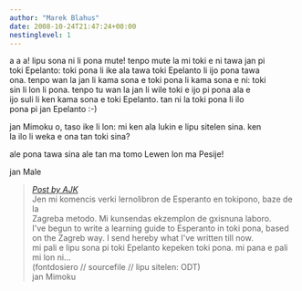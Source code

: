```yaml
---
author: "Marek Blahus"
date: 2008-10-24T21:47:24+00:00
nestinglevel: 1
---
```

a a a! lipu sona ni li pona mute! tenpo mute la mi toki e ni tawa jan pi  
toki Epelanto: toki pona li ike ala tawa toki Epelanto li ijo pona tawa  
ona. tenpo wan la jan li kama sona e toki pona li kama sona e ni: toki  
sin li lon li pona. tenpo tu wan la jan li wile toki e ijo pi pona ala e  
ijo suli li ken kama sona e toki Epelanto. tan ni la toki pona li ilo  
pona pi jan Epelanto :-)  
  
jan Mimoku o, taso ike li lon: mi ken ala lukin e lipu sitelen sina. ken  
la ilo li weka e ona tan toki sina?  
  
ale pona tawa sina ale tan ma tomo Lewen lon ma Pesije!  
  
jan Male  

> [_Post by AJK_](/JBH8Eknt/tokiponlingva-lernolibro-por-esperanto#post1)  
> Jen mi komencis verki lernolibron de Esperanto en tokipono, baze de la  
> Zagreba metodo. Mi kunsendas ekzemplon de gxisnuna laboro.  
> I've begun to write a learning guide to Esperanto in toki pona, based  
> on the Zagreb way. I send hereby what I've written till now.  
> mi pali e lipu sona pi toki Epelanto kepeken toki pona. mi pana e pali  
> mi lon ni...  
> (fontdosiero // sourcefile // lipu sitelen: ODT)  
> jan Mimoku  
>